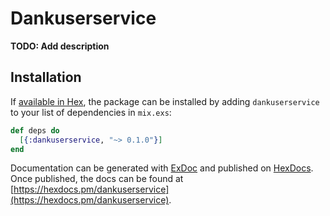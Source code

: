 # Dankuserservice

**TODO: Add description**

## Installation

If [available in Hex](https://hex.pm/docs/publish), the package can be installed
by adding `dankuserservice` to your list of dependencies in `mix.exs`:

```elixir
def deps do
  [{:dankuserservice, "~> 0.1.0"}]
end
```

Documentation can be generated with [ExDoc](https://github.com/elixir-lang/ex_doc)
and published on [HexDocs](https://hexdocs.pm). Once published, the docs can
be found at [https://hexdocs.pm/dankuserservice](https://hexdocs.pm/dankuserservice).

